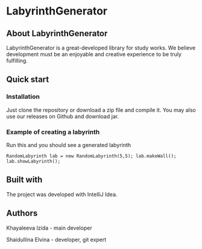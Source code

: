 # LabyrinthGenerator

## About LabyrinthGenerator
LabyrinthGenerator is a great-developed library for study works. We believe development must be an enjoyable and creative experience to be truly fulfilling.

## Quick start
### Installation
Just clone the repository or download a zip file and compile it. You may also use our releases on Github and download jar.
### Example of creating a labyrinth
Run this and you should see a generated labyrinth

`RandomLabyrinth lab = new RandomLabyrinth(5,5);
        lab.makeWall();
        lab.showLabyrinth();`

## Built with
The project was developed with IntelliJ Idea.

## Authors
Khayaleeva Izida - main developer

Shaidullina Elvina - developer, git expert
